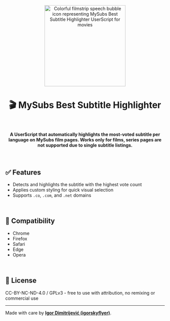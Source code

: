 <div align="center">
  <img src="https://raw.githubusercontent.com/igorskyflyer/userscript-mysubs-best-subtitle-highlighter/main/media/mysubs-best-subtitle-highlighter.png" alt="Colorful filmstrip speech bubble icon representing MySubs Best Subtitle Highlighter UserScript for movies" width="256" height="256">
  <h1>🎬 MySubs Best Subtitle Highlighter</h1>
</div>

<br>

<h4 align="center">
  A UserScript that automatically highlights the most-voted subtitle per language on MySubs film pages.
  Works only for films, series pages are not supported due to single subtitle listings.
</h4>

<br>

## ✅ Features
- Detects and highlights the subtitle with the highest vote count
- Applies custom styling for quick visual selection
- Supports `.co`, `.com`, and `.net` domains

<br>

## 🧩 Compatibility
- Chrome
- Firefox
- Safari
- Edge
- Opera

<br>

## 📜 License
CC-BY-NC-ND-4.0 / GPLv3 - free to use with attribution, no remixing or commercial use

---

Made with care by [**Igor Dimitrijević (igorskyflyer)**](https://github.com/igorskyflyer).

